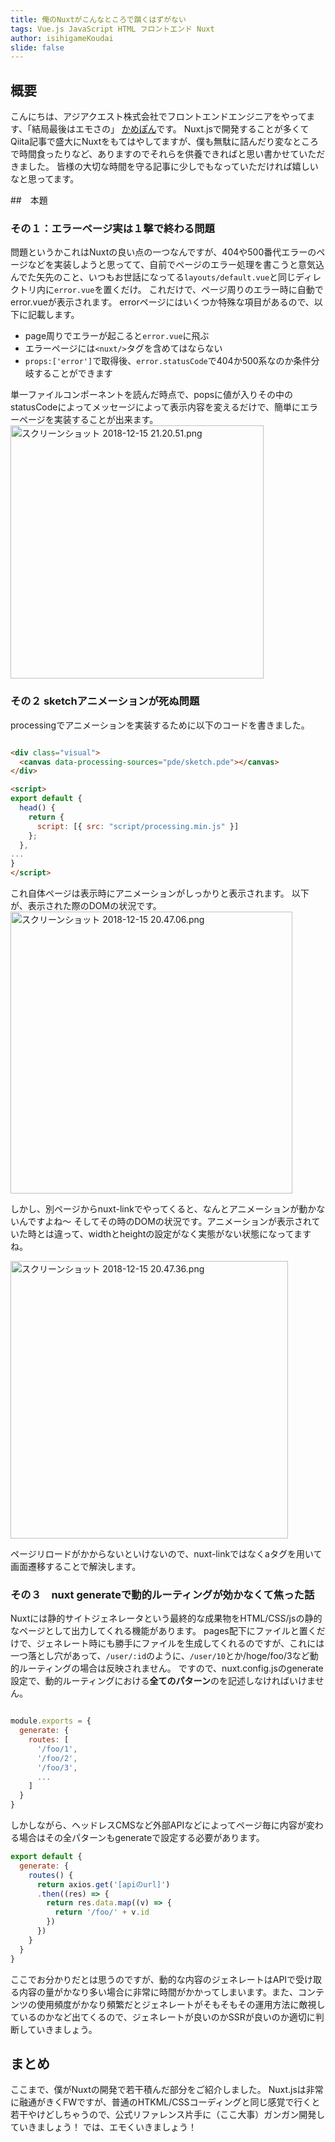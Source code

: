 ```yaml
---
title: 俺のNuxtがこんなところで躓くはずがない
tags: Vue.js JavaScript HTML フロントエンド Nuxt
author: isihigameKoudai
slide: false
---
```

## 概要

こんにちは、アジアクエスト株式会社でフロントエンドエンジニアをやってます、「結局最後はエモさの」
[かめぽん](https://twitter.com/kamepon_fe)です。
Nuxt.jsで開発することが多くてQiita記事で盛大にNuxtをもてはやしてますが、僕も無駄に詰んだり変なところで時間食ったりなど、ありますのでそれらを供養できればと思い書かせていただきました。
皆様の大切な時間を守る記事に少しでもなっていただければ嬉しいなと思ってます。

##　本題
### その１：エラーページ実は１撃で終わる問題
問題というかこれはNuxtの良い点の一つなんですが、404や500番代エラーのページなどを実装しようと思ってて、自前でページのエラー処理を書こうと意気込んでた矢先のこと、いつもお世話になってる`layouts/default.vue`と同じディレクトリ内に`error.vue`を置くだけ。
これだけで、ページ周りのエラー時に自動でerror.vueが表示されます。
errorページにはいくつか特殊な項目があるので、以下に記載します。

- page周りでエラーが起こると`error.vue`に飛ぶ
- エラーページには`<nuxt/>`タグを含めてはならない
- `props:['error']`で取得後、`error.statusCode`で404か500系なのか条件分岐することができます

単一ファイルコンポーネントを読んだ時点で、popsに値が入りその中のstatusCodeによってメッセージによって表示内容を変えるだけで、簡単にエラーページを実装することが出来ます。
<img width="405" alt="スクリーンショット 2018-12-15 21.20.51.png" src="https://qiita-image-store.s3.amazonaws.com/0/105049/76053a70-cc90-4e2b-a928-fe6a79dca4ec.png">


### その２ sketchアニメーションが死ぬ問題

processingでアニメーションを実装するために以下のコードを書きました。

```html

<div class="visual">
  <canvas data-processing-sources="pde/sketch.pde"></canvas>
</div>

<script>
export default {
  head() {
    return {
      script: [{ src: "script/processing.min.js" }]
    };
  },
...
}
</script>

```

これ自体ページは表示時にアニメーションがしっかりと表示されます。
以下が、表示された際のDOMの状況です。
<img width="451" alt="スクリーンショット 2018-12-15 20.47.06.png" src="https://qiita-image-store.s3.amazonaws.com/0/105049/e843a13e-6c91-d973-cd96-b5d14e6163f4.png">


しかし、別ページからnuxt-linkでやってくると、なんとアニメーションが動かないんですよね〜
そしてその時のDOMの状況です。アニメーションが表示されていた時とは違って、widthとheightの設定がなく実態がない状態になってますね。

<img width="444" alt="スクリーンショット 2018-12-15 20.47.36.png" src="https://qiita-image-store.s3.amazonaws.com/0/105049/554ef64c-131f-11cb-2625-b1c8878d8a2c.png">



ページリロードがかからないといけないので、nuxt-linkではなくaタグを用いて画面遷移することで解決します。

### その３　nuxt generateで動的ルーティングが効かなくて焦った話
Nuxtには静的サイトジェネレータという最終的な成果物をHTML/CSS/jsの静的なページとして出力してくれる機能があります。
pages配下にファイルと置くだけで、ジェネレート時にも勝手にファイルを生成してくれるのですが、これには一つ落とし穴があって、`/user/:id`のように、`/user/10`とか/hoge/foo/3など動的ルーティングの場合は反映されません。
ですので、nuxt.config.jsのgenerate設定で、動的ルーティングにおける**全てのパターン**のを記述しなければいけません。

```js

module.exports = {
  generate: {
    routes: [
      '/foo/1',
      '/foo/2',
      '/foo/3',
      ...
    ]
  }
}
```

しかしながら、ヘッドレスCMSなど外部APIなどによってページ毎に内容が変わる場合はその全パターンもgenerateで設定する必要があります。


```js
export default {
  generate: {
    routes() {
      return axios.get('[apiのurl]')
      .then((res) => {
        return res.data.map((v) => {
          return '/foo/' + v.id
        })
      })
    }
  }
}
```

ここでお分かりだとは思うのですが、動的な内容のジェネレートはAPIで受け取る内容の量がかなり多い場合に非常に時間がかかってしまいます。また、コンテンツの使用頻度がかなり頻繁だとジェネレートがそもそもその運用方法に敵視しているのかなど出てくるので、ジェネレートが良いのかSSRが良いのか適切に判断していきましょう。

## まとめ
ここまで、僕がNuxtの開発で若干積んだ部分をご紹介しました。
Nuxt.jsは非常に融通がきくFWですが、普通のHTKML/CSSコーディングと同じ感覚で行くと若干やけどしちゃうので、公式リファレンス片手に（ここ大事）ガンガン開発していきましょう！
では、エモくいきましょう！
